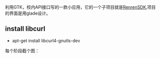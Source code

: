 利用GTK，校内API接口写的一款小应用，它的一个子项目就是[RenrenSDK](https://github.com/fengxiaolong/RenrenSDK),项目的界面是用glade设计。 


install libcurl
---------------------
* apt-get install libcurl4-gnutls-dev  



每个阶段截个图：  
